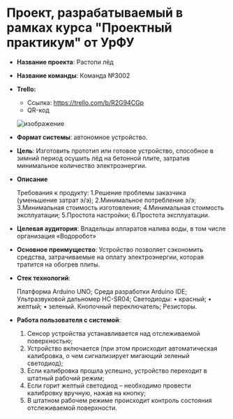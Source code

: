 # Проект, разрабатываемый в рамках курса "Проектный практикум" от УрФУ

- **Название проекта**: Растопи лёд
- **Название команды**: Команда №3002
- **Trello:** 
  - Ссылка: https://trello.com/b/R2G94CGp
  - QR-код
  
  ![изображение](https://user-images.githubusercontent.com/73441333/143671084-e66ddb39-0e30-47a1-b35a-601c575299f1.png)

- **Формат системы**: автономное устройство.

- **Цель**: Изготовить прототип или готовое устройство, способное в зимний период осушить лёд на бетонной плите, затратив минимальное количество электроэнергии. 

- **Описание**

  Требования к продукту:
  1.Решение проблемы заказчика (уменьшение затрат э/э);
  2.Минимальное потребление э/э;
  3.Минимальная стоимость изготовления;
  4.Минимальная стоимость эксплуатации;
  5.Простота настройки;
  6.Простота эксплуатации.

- **Целевая аудитория**: Владельцы аппаратов налива воды, в том числе организация «Водоробот» 

- **Основное преимущество**:  Устройство позволяет сэкономить средства, затрачиваемые на оплату электроэнергии, которая тратится на обогрев плиты.

- **Стек технологий**: 

  Платформа Arduino UNO;
  Среда разработки Arduino IDE;
  Ультразвуковой дальномер HC-SR04;
  Светодиоды:
    • красный;
    • желтый;
    • зеленый.
  Кнопочный переключатель;
  Резисторы.

- **Работа пользователя с системой**: 

    1.	Сенсор устройства устанавливается над отслеживаемой поверхностью;
    2.	Устройство включается (при этом происходит автоматическая калибровка, о чем сигнализирует мигающий зеленый светодиод);
    3.	Если калибровка прошла успешно, устройство переходит в штатный рабочий режим;
    4.	Если горит желтый светодиод – необходимо провести калибровку вручную, нажав на кнопку;
    5.	В штатном рабочем режиме происходит контроль состояния отслеживаемой поверхности.
